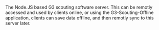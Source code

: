 The Node.JS based G3 scouting software server. This can be remotly accessed and used by clients online, or using the G3-Scouting-Offline application, clients can save data offline, and then remotly sync to this server later.
